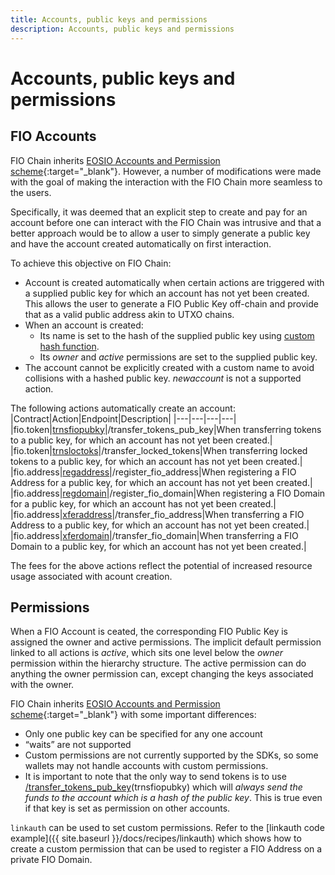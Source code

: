 ```yaml
---
title: Accounts, public keys and permissions
description: Accounts, public keys and permissions
---
```

# Accounts, public keys and permissions

## FIO Accounts
FIO Chain inherits [EOSIO Accounts and Permission scheme](https://developers.eos.io/welcome/latest/protocol/accounts_and_permissions){:target="_blank"}. However, a number of modifications were made with the goal of making the interaction with the FIO Chain more seamless to the users.

Specifically, it was deemed that an explicit step to create and pay for an account before one can interact with the FIO Chain was intrusive and that a better approach would be to allow a user to simply generate a public key and have the account created automatically on first interaction.

To achieve this objective on FIO Chain:
* Account is created automatically when certain actions are triggered with a supplied public key for which an account has not yet been created. This allows the user to generate a FIO Public Key off-chain and provide that as a valid public address akin to UTXO chains.
* When an account is created:
  * Its name is set to the hash of the supplied public key using [custom hash function]({{site.baseurl}}/docs/recipes/actor-account).
  * Its _owner_ and _active_ permissions are set to the supplied public key.
* The account cannot be explicitly created with a custom name to avoid collisions with a hashed public key. _newaccount_ is not a supported action.

The following actions automatically create an account:
|Contract|Action|Endpoint|Description|
|---|---|---|---|
|fio.token|[trnsfiopubky]({{site.baseurl}}/pages/api/fio-api/#options-trnsfiopubky)|/transfer_tokens_pub_key|When transferring tokens to a public key, for which an account has not yet been created.|
|fio.token|[trnsloctoks]({{site.baseurl}}/pages/api/fio-api/#options-trnsloctoks)|/transfer_locked_tokens|When transferring locked tokens to a public key, for which an account has not yet been created.|
|fio.address|[regaddress]({{site.baseurl}}/pages/api/fio-api/#options-regaddress)|/register_fio_address|When registering a FIO Address for a public key, for which an account has not yet been created.|
|fio.address|[regdomain]({{site.baseurl}}/pages/api/fio-api/#options-regdomain)|/register_fio_domain|When registering a FIO Domain for a public key, for which an account has not yet been created.|
|fio.address|[xferaddress]({{site.baseurl}}/pages/api/fio-api/#options-xferaddress)|/transfer_fio_address|When transferring a FIO Address to a public key, for which an account has not yet been created.|
|fio.address|[xferdomain]({{site.baseurl}}/pages/api/fio-api/#options-xferdomain)|/transfer_fio_domain|When transferring a FIO Domain to a public key, for which an account has not yet been created.|

The fees for the above actions reflect the potential of increased resource usage associated with acount creation.

## Permissions

When a FIO Account is ceated, the corresponding FIO Public Key is assigned the owner and active permissions. The implicit default permission linked to all actions is *active*, which sits one level below the *owner* permission within the hierarchy structure. The active permission can do anything the owner permission can, except changing the keys associated with the owner. 

FIO Chain inherits [EOSIO Accounts and Permission scheme](https://developers.eos.io/welcome/latest/protocol/accounts_and_permissions){:target="_blank"} with some important differences:

* Only one public key can be specified for any one account
* “waits” are not supported
* Custom permissions are not currently supported by the SDKs, so some wallets may not handle accounts with custom permissions.
* It is important to note that the only way to send tokens is to use [/transfer_tokens_pub_key]({{site.baseurl}}/pages/api/fio-api/#options-trnsfiopubky)(trnsfiopubky) which will *always send the funds to the account which is a hash of the public key*. This is true even if that key is set as permission on other accounts.

`linkauth` can be used to set custom permissions. Refer to the [linkauth code example]({{ site.baseurl }}/docs/recipes/linkauth) which shows how to create a custom permission that can be used to register a FIO Address on a private FIO Domain.

